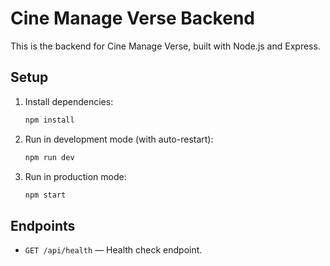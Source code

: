 # Cine Manage Verse Backend

This is the backend for Cine Manage Verse, built with Node.js and Express.

## Setup

1. Install dependencies:
   ```bash
   npm install
   ```
2. Run in development mode (with auto-restart):
   ```bash
   npm run dev
   ```
3. Run in production mode:
   ```bash
   npm start
   ```

## Endpoints

- `GET /api/health` — Health check endpoint.
